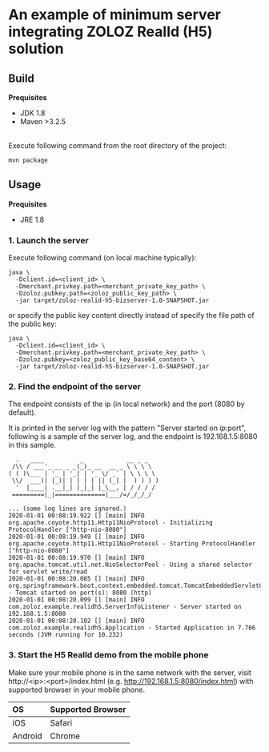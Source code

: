 # An example of minimum server integrating ZOLOZ RealId (H5) solution

## Build
**Prequisites**

- JDK 1.8
- Maven >3.2.5

<br />Execute following command from the root directory of the project:
```shell
mvn package
```

## Usage
**Prequisites**
- JRE 1.8

### 1. Launch the server
Execute following command (on local machine typically):
```shell
java \
  -Dclient.id=<client_id> \
  -Dmerchant.privkey.path=<merchant_private_key_path> \
  -Dzoloz.pubkey.path=<zoloz_public_key_path> \
  -jar target/zoloz-realid-h5-bizserver-1.0-SNAPSHOT.jar
```

or specify the public key content directly instead of specify the file path of the public key:
```shell
java \
  -Dclient.id=<client_id> \
  -Dmerchant.privkey.path=<merchant_private_key_path> \
  -Dzoloz.pubkey=<zoloz_public_key_base64_content> \
  -jar target/zoloz-realid-h5-bizserver-1.0-SNAPSHOT.jar
```

### 2. Find the endpoint of the server

The endpoint consists of the ip (in local network) and the port (8080 by default). 

It is printed in the server log with the pattern "Server started on $ip:$port", following is a sample of the server log, and the endpoint is 192.168.1.5:8080 in this sample.
```plain
  .   ____          _            __ _ _
 /\\ / ___'_ __ _ _(_)_ __  __ _ \ \ \ \
( ( )\___ | '_ | '_| | '_ \/ _` | \ \ \ \
 \\/  ___)| |_)| | | | | || (_| |  ) ) ) )
  '  |____| .__|_| |_|_| |_\__, | / / / /
 =========|_|==============|___/=/_/_/_/

... (some log lines are ignored.)
2020-01-01 00:08:19.922 [] [main] INFO  org.apache.coyote.http11.Http11NioProtocol - Initializing ProtocolHandler ["http-nio-8080"]
2020-01-01 00:08:19.949 [] [main] INFO  org.apache.coyote.http11.Http11NioProtocol - Starting ProtocolHandler ["http-nio-8080"]
2020-01-01 00:08:19.970 [] [main] INFO  org.apache.tomcat.util.net.NioSelectorPool - Using a shared selector for servlet write/read
2020-01-01 00:08:20.085 [] [main] INFO  org.springframework.boot.context.embedded.tomcat.TomcatEmbeddedServletContainer - Tomcat started on port(s): 8080 (http)
2020-01-01 00:08:20.099 [] [main] INFO  com.zoloz.example.realidh5.ServerInfoListener - Server started on 192.168.1.5:8080
2020-01-01 00:08:20.102 [] [main] INFO  com.zoloz.example.realidh5.Application - Started Application in 7.766 seconds (JVM running for 10.232)
```

### 3. Start the H5 RealId demo from the mobile phone
Make sure your mobile phone is in the same network with the server, visit http://\<ip\>:\<port\>/index.html (e.g. http://192.168.1.5:8080/index.html) with supported browser in your mobile phone.

| **OS** | **Supported Browser** |
| :---- | :---- |
| iOS | Safari |
| Android | Chrome |